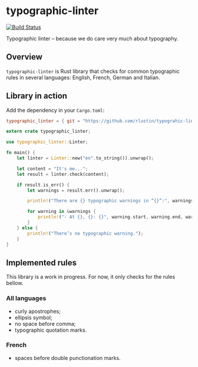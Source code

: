 # typographic-linter
[![Build Status](https://travis-ci.org/rlustin/typographic-linter.svg?branch=master)](https://travis-ci.org/rlustin/typographic-linter)

Typographic linter – because we do care very much about typography.

## Overview

`typographic-linter` is Rust library that checks for common typographic rules in several languages:
English, French, German and Italian.

## Library in action

Add the dependency in your `Cargo.toml`:
```toml
typographic_linter = { git = "https://github.com/rlustin/typograhic-linter" }
```

```rust
extern crate typographic_linter;

use typographic_linter::Linter;

fn main() {
    let linter = Linter::new("en".to_string()).unwrap();

    let content = "It's me...";
    let result = linter.check(content);

    if result.is_err() {
        let warnings = result.err().unwrap();

        println!("There are {} typographic warnings in “{}”:", warnings.len(), content);

        for warning in &warnings {
            println!("- At {}, {}: {}", warning.start, warning.end, warning.message);
        }
    } else {
        println!("There’s no typographic warning.");
    }
}
```

## Implemented rules

This library is a work in progress. For now, it only checks for the rules bellow.

### All languages
- curly apostrophes;
- ellipsis symbol;
- no space before comma;
- typographic quotation marks.

### French
- spaces before double punctionation marks.
